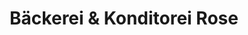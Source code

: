 ---
title: "Bäckerei & Konditorei Rose"
url: /weimar/baeckerei-und-konditorei-rose-herderplatz/
shop: Bäckerei
---